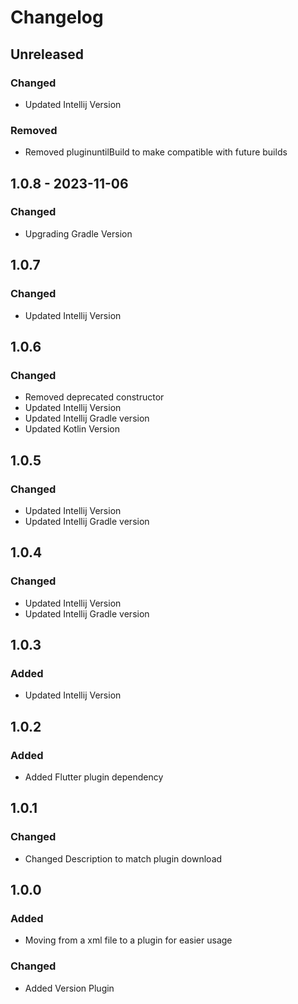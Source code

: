 # Changelog

## Unreleased

### Changed

- Updated Intellij Version

### Removed

- Removed pluginuntilBuild to make compatible with future builds


## 1.0.8 - 2023-11-06

### Changed

- Upgrading Gradle Version

## 1.0.7

### Changed

- Updated Intellij Version

## 1.0.6

### Changed

- Removed deprecated constructor
- Updated Intellij Version
- Updated Intellij Gradle version
- Updated Kotlin Version

## 1.0.5

### Changed

- Updated Intellij Version
- Updated Intellij Gradle version

## 1.0.4

### Changed

- Updated Intellij Version
- Updated Intellij Gradle version

## 1.0.3

### Added

- Updated Intellij Version

## 1.0.2

### Added

- Added Flutter plugin dependency

## 1.0.1

### Changed

- Changed Description to match plugin download

## 1.0.0

### Added

- Moving from a xml file to a plugin for easier usage

### Changed

- Added Version Plugin

